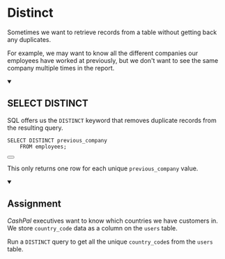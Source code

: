 <div class="viewer p-4"><h1>Distinct</h1>
<p>Sometimes we want to retrieve records from a table without getting back any duplicates.</p>
<p>For example, we may want to know all the different companies our employees have worked at previously, but we don't want to see the same company multiple times in the report.</p>
<details open="">
<summary>
<h2>SELECT DISTINCT</h2>
</summary>
<p>SQL offers us the <code>DISTINCT</code> keyword that removes duplicate records from the resulting query.</p>

<div style="position: relative">
  <pre class="language-sql" tabindex="0"><code class="language-sql"><span class="token keyword keyword-select">SELECT</span> <span class="token keyword keyword-distinct">DISTINCT</span> previous_company
    <span class="token keyword keyword-from">FROM</span> employees<span class="token punctuation">;</span>
</code></pre>

  <button class="markdown-it-code-copy absolute right-2 top-1 z-10 m-1 h-6 w-6 cursor-pointer rounded bg-gray-950 focus:outline-white hover:opacity-50" data-clipboard-text="SELECT DISTINCT previous_company
    FROM employees;" title="Copy to clipboard" data-event-click="true">
    <svg xmlns="http://www.w3.org/2000/svg" stroke="gray" fill="gray-950" viewBox="0 0 24 24" stroke-width="1.5" class="w-6 h-6"><path stroke-linecap="round" stroke-linejoin="round" d="M8.25 7.5V6.108c0-1.135.845-2.098 1.976-2.192.373-.03.748-.057 1.123-.08M15.75 18H18a2.25 2.25 0 002.25-2.25V6.108c0-1.135-.845-2.098-1.976-2.192a48.424 48.424 0 00-1.123-.08M15.75 18.75v-1.875a3.375 3.375 0 00-3.375-3.375h-1.5a1.125 1.125 0 01-1.125-1.125v-1.5A3.375 3.375 0 006.375 7.5H5.25m11.9-3.664A2.251 2.251 0 0015 2.25h-1.5a2.251 2.251 0 00-2.15 1.586m5.8 0c.065.21.1.433.1.664v.75h-6V4.5c0-.231.035-.454.1-.664M6.75 7.5H4.875c-.621 0-1.125.504-1.125 1.125v12c0 .621.504 1.125 1.125 1.125h9.75c.621 0 1.125-.504 1.125-1.125V16.5a9 9 0 00-9-9z" aria-labelledby="copy icon"></path></svg>
  </button>
</div>
<p>This only returns one row for each unique <code>previous_company</code> value.</p>
</details>
<details open="">
<summary>
<h2>Assignment</h2>
</summary>
<p><em>CashPal</em> executives want to know which countries we have customers in. We store <code>country_code</code> data as a column on the <code>users</code> table.</p>
<p>Run a <code>DISTINCT</code> query to get all the unique <code>country_code</code>s from the <code>users</code> table.</p>
</details>
</div>